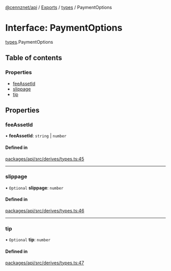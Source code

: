 [@cennznet/api](../README.md) / [Exports](../modules.md) / [types](../modules/types.md) / PaymentOptions

# Interface: PaymentOptions

[types](../modules/types.md).PaymentOptions

## Table of contents

### Properties

- [feeAssetId](types.paymentoptions.md#feeassetid)
- [slippage](types.paymentoptions.md#slippage)
- [tip](types.paymentoptions.md#tip)

## Properties

### feeAssetId

• **feeAssetId**: `string` \| `number`

#### Defined in

[packages/api/src/derives/types.ts:45](https://github.com/cennznet/api.js/blob/8cc696b/packages/api/src/derives/types.ts#L45)

___

### slippage

• `Optional` **slippage**: `number`

#### Defined in

[packages/api/src/derives/types.ts:46](https://github.com/cennznet/api.js/blob/8cc696b/packages/api/src/derives/types.ts#L46)

___

### tip

• `Optional` **tip**: `number`

#### Defined in

[packages/api/src/derives/types.ts:47](https://github.com/cennznet/api.js/blob/8cc696b/packages/api/src/derives/types.ts#L47)
